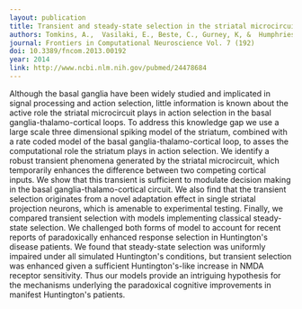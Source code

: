 ```yaml
---
layout: publication
title: Transient and steady-state selection in the striatal microcircuit
authors: Tomkins, A.,  Vasilaki, E., Beste, C., Gurney, K, &  Humphries, M.D. 
journal: Frontiers in Computational Neuroscience Vol. 7 (192)
doi: 10.3389/fncom.2013.00192
year: 2014
link: http://www.ncbi.nlm.nih.gov/pubmed/24478684
---
```


Although the basal ganglia have been widely studied and implicated in signal processing and action selection, little information is known about the active role the striatal microcircuit plays in action selection in the basal ganglia-thalamo-cortical loops. 
To address this knowledge gap we use a large scale three dimensional spiking model of the striatum, combined with a rate coded model of the basal ganglia-thalamo-cortical loop, to asses the computational role the striatum plays in action selection. We identify a robust transient phenomena generated by the striatal microcircuit, which temporarily enhances the difference between two competing cortical inputs. 
We show that this transient is sufficient to modulate decision making in the basal ganglia-thalamo-cortical circuit. We also find that the transient selection originates from a novel adaptation effect in single striatal projection neurons, which is amenable to experimental testing. 
Finally, we compared transient selection with models implementing classical steady-state selection. We challenged both forms of model to account for recent reports of paradoxically enhanced response selection in Huntington's disease patients. 
We found that steady-state selection was uniformly impaired under all simulated Huntington's conditions, but transient selection was enhanced given a sufficient Huntington's-like increase in NMDA receptor sensitivity. 
Thus our models provide an intriguing hypothesis for the mechanisms underlying the paradoxical cognitive improvements in manifest Huntington's patients.      

